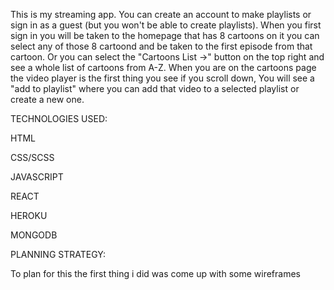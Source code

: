 This is my streaming app. You can create an account to make playlists or sign in as a guest (but you won't be able to create playlists).
When you first sign in you will be taken to the homepage that has 8 cartoons on it you can select any of those 8 cartoond and be taken to the first episode from that cartoon. Or you can select the "Cartoons List ->" button on the top right and see a whole list of cartoons from A-Z.
When you are on the cartoons page the video player is the first thing you see if you scroll down, You will see a "add to playlist" where you can add that video to a selected playlist or create a new one.


TECHNOLOGIES USED:

  HTML
  
  CSS/SCSS
  
  JAVASCRIPT
  
  REACT
  
  HEROKU
  
  MONGODB

PLANNING STRATEGY:

  To plan for this the first thing i did was come up with some wireframes 
